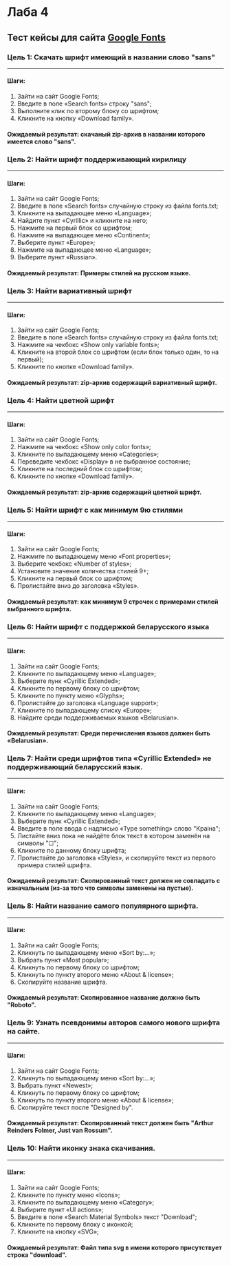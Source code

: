 # Лаба 4

Тест кейсы для сайта [Google Fonts](https://fonts.google.com)
-------------------------------------------------------------
### Цель 1: Скачать шрифт имеющий в названии слово "sans"
-------------------------------------------------------------
#### Шаги:
 1. Зайти на сайт Google Fonts;
 2. Введите в поле «Search fonts» строку "sans";
 3. Выполните клик по второму блоку со шрифтом;
 4. Кликните на кнопку «Download family».
#### Ожидаемый результат: скачаный zip-архив в названии которого имеется слово "sans".

### Цель 2: Найти шрифт поддерживающий кирилицу
-------------------------------------------------------------
#### Шаги:
1. Зайти на сайт Google Fonts;
2. Введите в поле «Search fonts» случайную строку из файла fonts.txt;
3. Кликните на выпадающее меню «Language»;
4. Найдите пункт «Cyrillic» и кликните на него;
5. Нажмите на первый блок со шрифтом;
6. Нажмите на выпадающее меню «Continent»;
7. Выберите пункт «Europe»;
8. Нажмите на выпадающее меню «Language»;
9. Выберите пункт «Russian».
#### Ожидаемый результат: Примеры стилей на русском языке.

### Цель 3: Найти вариативный шрифт
-------------------------------------------------------------
#### Шаги:
1. Зайти на сайт Google Fonts;
2. Введите в поле «Search fonts» случайную строку из файла fonts.txt;
3. Нажмите на чекбокс «Show only variable fonts»;
4. Кликните на второй блок со шрифтом (если блок только один, то на первый);
5. Кликните по кнопке «Download family».
#### Ожидаемый результат: zip-архив содержащий вариативный шрифт.

### Цель 4: Найти цветной шрифт
-------------------------------------------------------------
#### Шаги:
1. Зайти на сайт Google Fonts;
2. Нажмите на чекбокс «Show only color fonts»;
3. Кликните по выпадающему меню «Categories»;
4. Переведите чекбокс «Display» в не выбранное состояние;
5. Кликните на последний блок со шрифтом;
6. Кликните по кнопке «Download family».
#### Ожидаемый результат: zip-архив содержащий цветной шрифт.

### Цель 5: Найти шрифт с как минимум 9ю стилями
-------------------------------------------------------------
#### Шаги:
1. Зайти на сайт Google Fonts;
2. Нажмите по выпадающему меню «Font properties»;
3. Выберите чекбокс «Number of styles»;
4. Установите значение количества стилей 9+;
5. Кликните на первый блок со шрифтом;
6. Пролистайте вниз до заголовка «Styles».
#### Ожидаемый результат: как минимум 9 строчек с примерами стилей выбранного шрифта.

### Цель 6: Найти шрифт с поддержкой беларусского языка
-------------------------------------------------------------
#### Шаги:
1. Зайти на сайт Google Fonts;
2. Кликните по выпадающему меню «Language»;
3. Выберите пунк «Cyrillic Extended»;
4. Кликните по первому блоку со шрифтом;
5. Кликните по пункту меню «Glyphs»;
6. Пролистайте до заголовка «Language support»;
7. Кликните по выпадающему списку «Europe»;
8. Найдите среди поддерживаемых языков «Belarusian».
#### Ожидаемый результат: Среди перечисления языков должен быть «Belarusian».

### Цель 7: Найти среди шрифтов типа «Cyrillic Extended» не поддерживающий беларусский язык.
-------------------------------------------------------------
#### Шаги:
1. Зайти на сайт Google Fonts;
2. Кликните по выпадающему меню «Language»;
3. Выберите пунк «Cyrillic Extended»;
4. Введите в поле ввода с надписью «Type something» слово "Краіна";
5. Листайте вниз пока не найдёте блок текст в котором заменён на символы "☐";
6. Кликните по данному блоку шрифта;
7. Пролистайте до заголовка «Styles», и скопируйте текст из первого примера стилей шрифта.
#### Ожидаемый результат: Скопированный текст должен не совпадать с изначальным (из-за того что символы заменены на пустые).

### Цель 8: Найти название самого популярного шрифта.
-------------------------------------------------------------
#### Шаги:
1. Зайти на сайт Google Fonts;
2. Кликнуть по выпадающему меню «Sort by:...»;
3. Выбрать пункт «Most popular»;
4. Кликнуть по первому блоку со шрифтом;
5. Кликнуть по пункту второго меню «About & license»;
6. Скопируйте название шрифта.
#### Ожидаемый результат: Скопированное название должно быть "Roboto".

### Цель 9: Узнать псевдонимы авторов самого нового шрифта на сайте.
-------------------------------------------------------------
#### Шаги:
1. Зайти на сайт Google Fonts;
2. Кликнуть по выпадающему меню «Sort by:...»;
3. Выбрать пункт «Newest»;
4. Кликнуть по первому блоку со шрифтом;
5. Кликнуть по пункту второго меню «About & license»;
6. Скопируйте текст после "Designed by".
#### Ожидаемый результат: Скопированный текст должен быть "Arthur Reinders Folmer, Just van Rossum".

### Цель 10: Найти иконку знака скачивания.
-------------------------------------------------------------
#### Шаги:
1. Зайти на сайт Google Fonts;
2. Кликните по пункту меню «Icons»;
3. Кликните по выпадающему меню «Category»;
4. Выбирите пункт «UI actions»;
5. Введите в поле «Search Material Symbols» текст "Download";
6. Кликните по первому блоку с иконкой;
7. Кликните на кнопку «SVG»;
#### Ожидаемый результат: Файл типа svg в имени которого присутствует строка "download".


